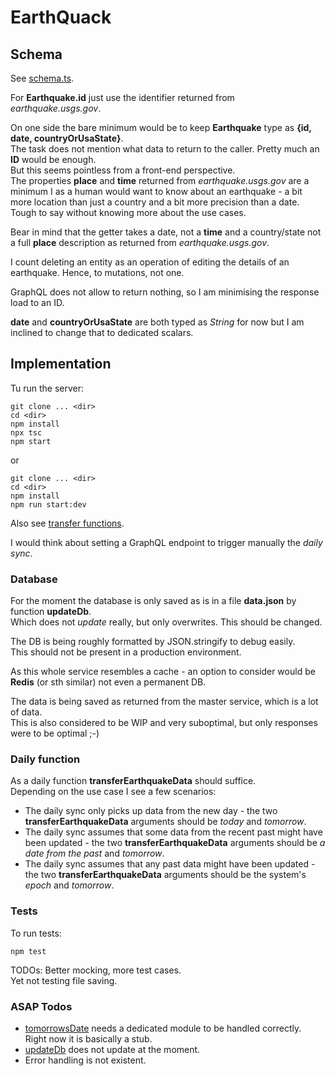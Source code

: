 # EarthQuack

## Schema
See [schema.ts](./schema.ts).

For **Earthquake.id** just use the identifier returned from _earthquake.usgs.gov_.

On one side the bare minimum would be to keep **Earthquake** type as **{id, date, countryOrUsaState}**.  
The task does not mention what data to return to the caller. Pretty much an **ID** would be enough.  
But this seems pointless from a front-end perspective.  
The properties **place** and **time** returned from _earthquake.usgs.gov_ are a minimum I as a human would want to know about an earthquake - a bit more location than just a country and a bit more precision than a date.
Tough to say without knowing more about the use cases.

Bear in mind that the getter takes a date, not a **time** and a country/state not a full **place** description as returned from _earthquake.usgs.gov_.

I count deleting an entity as an operation of editing the details of an earthquake.
Hence, to mutations, not one.

GraphQL does not allow to return nothing, so I am minimising the response load to an ID.

**date** and **countryOrUsaState** are both typed as _String_ for now but I am inclined to change that to dedicated scalars.


## Implementation

Tu run the server:
```
git clone ... <dir>
cd <dir>
npm install
npx tsc
npm start
```
or
```
git clone ... <dir>
cd <dir>
npm install
npm run start:dev
```

Also see [transfer functions](./src/transferFunctions.ts).

I would think about setting a GraphQL endpoint to trigger manually the _daily sync_.

### Database
For the moment the database is only saved as is in a file **data.json** by function **updateDb**.  
Which does not _update_ really, but only overwrites. This should be changed.

The DB is being roughly formatted by JSON.stringify to debug easily.  
This should not be present in a production environment.

As this whole service resembles a cache - an option to consider would be **Redis** (or sth similar) not even a permanent DB.

The data is being saved as returned from the master service, which is a lot of data.  
This is also considered to be WIP and very suboptimal, but only responses were to be optimal ;-)


### Daily function
As a daily function **transferEarthquakeData** should suffice.  
Depending on the use case I see a few scenarios:
 - The daily sync only picks up data from the new day - the two **transferEarthquakeData** arguments should be _today_ and _tomorrow_.
 - The daily sync assumes that some data from the recent past might have been updated - the two **transferEarthquakeData** arguments should be _a date from the past_ and _tomorrow_.
 - The daily sync assumes that any past data might have been updated - the two **transferEarthquakeData** arguments should be the system's _epoch_ and _tomorrow_.

### Tests
To run tests:
```
npm test
```
TODOs: Better mocking, more test cases.  
Yet not testing file saving.

### ASAP Todos
 - [tomorrowsDate](./src/helpers.ts) needs a dedicated module to be handled correctly.  
Right now it is basically a stub.
 - [updateDb](./src/transferFunctions.ts) does not update at the moment.
 - Error handling is not existent.
